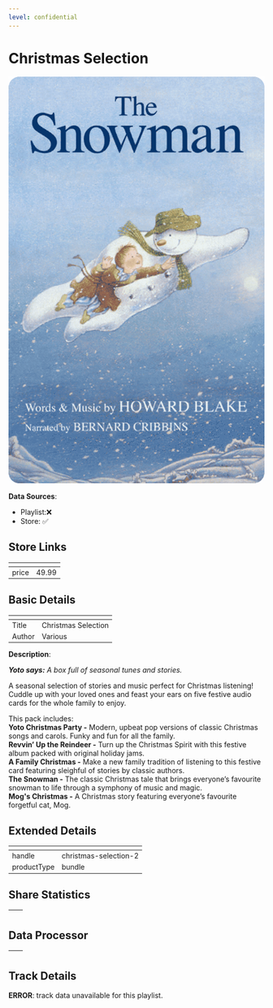```yaml
---
level: confidential
---
```

# Christmas Selection

![card_[ivqmO].png](../../img/cards/card_[ivqmO].png)

**Data Sources**: 

- Playlist:❌
- Store: ✅


## Store Links

| <!-- --> | <!-- --> |
| - | - |
| price | 49.99 |


## Basic Details

| <!-- --> | <!-- --> |
| - | - |
| Title | Christmas Selection |
| Author | Various |

**Description**:

_**Yoto says:** A box full of seasonal tunes and stories._  

A seasonal selection of stories and music perfect for Christmas listening! Cuddle up with your loved ones and feast your ears on five festive audio cards for the whole family to enjoy.  
  
This pack includes:  
**Yoto Christmas Party -** Modern, upbeat pop versions of classic Christmas songs and carols. Funky and fun for all the family.  
**Revvin’ Up the Reindeer -** Turn up the Christmas Spirit with this festive album packed with original holiday jams.  
**A Family Christmas -** Make a new family tradition of listening to this festive card featuring sleighful of stories by classic authors.  
**The Snowman -** The classic Christmas tale that brings everyone’s favourite snowman to life through a symphony of music and magic.  
**Mog's Christmas -** A Christmas story featuring everyone’s favourite forgetful cat, Mog.


## Extended Details

| <!-- --> | <!-- --> |
| - | - |
| handle | christmas-selection-2 |
| productType | bundle |


## Share Statistics

| <!-- --> | <!-- --> |
| - | - |


## Data Processor

| <!-- --> | <!-- --> |
| - | - |


## Track Details

**ERROR**: track data unavailable for this playlist.

